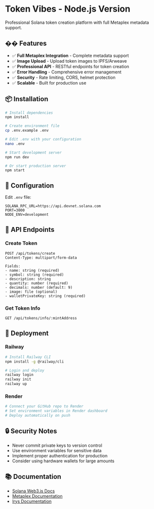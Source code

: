 # Token Vibes - Node.js Version

Professional Solana token creation platform with full Metaplex metadata support.

## �� Features

- ✅ **Full Metaplex Integration** - Complete metadata support
- ✅ **Image Upload** - Upload token images to IPFS/Arweave
- ✅ **Professional API** - RESTful endpoints for token creation
- ✅ **Error Handling** - Comprehensive error management
- ✅ **Security** - Rate limiting, CORS, helmet protection
- ✅ **Scalable** - Built for production use

## 📦 Installation

```bash
# Install dependencies
npm install

# Create environment file
cp .env.example .env

# Edit .env with your configuration
nano .env

# Start development server
npm run dev

# Or start production server
npm start
```

## 🔧 Configuration

Edit `.env` file:

```env
SOLANA_RPC_URL=https://api.devnet.solana.com
PORT=3000
NODE_ENV=development
```

## 📡 API Endpoints

### Create Token
```
POST /api/tokens/create
Content-Type: multipart/form-data

Fields:
- name: string (required)
- symbol: string (required)
- description: string
- quantity: number (required)
- decimals: number (default: 9)
- image: file (optional)
- walletPrivateKey: string (required)
```

### Get Token Info
```
GET /api/tokens/info/:mintAddress
```

## 🚀 Deployment

### Railway
```bash
# Install Railway CLI
npm install -g @railway/cli

# Login and deploy
railway login
railway init
railway up
```

### Render
```bash
# Connect your GitHub repo to Render
# Set environment variables in Render dashboard
# Deploy automatically on push
```

## 🔒 Security Notes

- Never commit private keys to version control
- Use environment variables for sensitive data
- Implement proper authentication for production
- Consider using hardware wallets for large amounts

## 📚 Documentation

- [Solana Web3.js Docs](https://solana-labs.github.io/solana-web3.js/)
- [Metaplex Documentation](https://developers.metaplex.com/)
- [Irys Documentation](https://docs.irys.xyz/)
